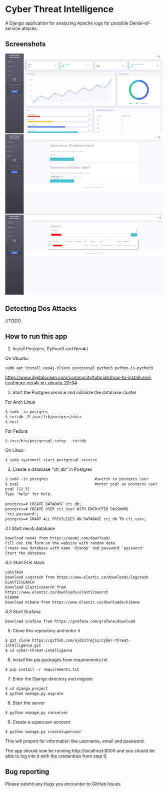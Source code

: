 # Cyber Threat Intelligence

A Django application for analyzing Apache logs for possible Denial-of-service attacks.

## Screenshots
![screenshot_1](screenshots/screenshot_1.png)
![screenshot_2](screenshots/screenshot_2.png)
![screenshot_3](screenshots/screenshot_3.png)


## Detecting Dos Attacks

//TODO

## How to run this app

1. Install Postgres, Python3 and Neo4J

On Ubuntu:

```
sudo apt install neo4j-client postgresql python3 python-is-python3
```

https://www.digitalocean.com/community/tutorials/how-to-install-and-configure-neo4j-on-ubuntu-20-04

2. Start the Postgres service and initialize the database cluster

For Arch Linux

```
$ sudo -iu postgres
$ initdb -D /var/lib/postgres/data
$ exit
```

For Fedora

```
$ /usr/bin/postgresql-setup --initdb
```

On Linux:

```
$ sudo systemctl start postgresql.service
```

3. Create a database "cti_db" in Postgres

```
$ sudo -iu postgres                     #switch to postgres user
$ psql                                  #enter psql as postgres user
psql (12.5)
Type "help" for help.

postgres=# CREATE DATABASE cti_db;
postgres=# CREATE USER cti_user WITH ENCRYPTED PASSWORD 'cti_password';
postgres=# GRANT ALL PRIVILEGES ON DATABASE cti_db TO cti_user;
```

4.1 Start neo4j database

```
Download neo4j from https://neo4j.com/download/
Fill out the form on the website with random data
Create new database with name 'django' and password 'password'
Start the database
```
4.2 Start ELK stack

```
LOGSTASH
Download Logstash from https://www.elastic.co/downloads/logstash
ELASTICSEARCH
Download Elasticsearch from https://www.elastic.co/downloads/elasticsearch 
KIBANA
Download Kibana from https://www.elastic.co/downloads/kibana 

```

4.3 Start Grafana
```
Download Grafana from https://grafana.com/grafana/download

```
5. Clone this repository and enter it

```
$ git clone https://github.com/ajdintrejic/cyber-threat-intelligence.git
$ cd cyber-threat-intelligence
```

6. Install the pip packages from requirements.txt

```
$ pip install -r requirements.txt
```

7. Enter the Django directory and migrate

```
$ cd django_project
$ python manage.py migrate
```

8. Start the server

```
$ python manage.py runserver
```

9. Create a superuser account

```
$ python manage.py createsuperuser
```

This will propmt for information like username, email and password.

The app should now be running http://localhost:8000 and you should be able to log into it with the credentials from step 9.

## Bug reporting

Please submit any bugs you encounter to GitHub Issues
